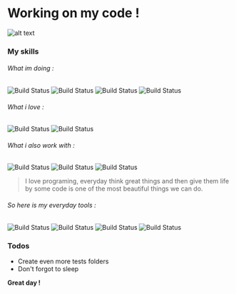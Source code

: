 # Working on my code !

![alt text](https://media.tenor.com/images/b73abccfbb8038f80e325f082b09bc3e/tenor.gif)

### My skills

###### What im doing :
![Build Status](http://shields.io/badge/Javascript-+++-F7DF1E?logo=Javascript&style=plastic) ![Build Status](http://shields.io/badge/HTML-+++-E34F26?logo=HTML5&style=plastic)  ![Build Status](http://shields.io/badge/CSS-+++-1572B6?logo=CSS3&style=plastic) ![Build Status](http://shields.io/badge/PHP-++-777BB4?logo=PHP&style=plastic)
###### What i love :
 ![Build Status](http://shields.io/badge/Node.js-+++-339933?logo=Node.js&style=plastic) ![Build Status](http://shields.io/badge/React%20native-++-cyan?logo=react&style=plastic) 
###### What i also work with :
![Build Status](http://shields.io/badge/Python-+-3776AB?logo=Python&style=plastic) ![Build Status](http://shields.io/badge/MySQL-+-4479A1?logo=MySQL&style=plastic) ![Build Status](http://shields.io/badge/Discord.js-+++-7289DA?logo=Discord&style=plastic)


>I love programing, everyday think great things and then give them life by some code is one of the most beautiful things we can do.

###### So here is my everyday tools :
![Build Status](http://shields.io/badge/Photoshop--31A8FF?logo=Adobe%20Photoshop&style=plastic) ![Build Status](http://shields.io/badge/Vs%20Code--007ACC?logo=Visual%20Studio%20Code&style=plastic) ![Build Status](http://shields.io/badge/Spotify--1ED760?logo=Spotify&style=plastic) ![Build Status](http://shields.io/badge/Discord--7289DA?logo=Discord&style=plastic)


### Todos

 - Create even more tests folders
 - Don't forgot to sleep



**Great day !**
